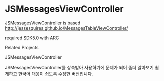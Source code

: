 JSMessagesViewController
========================

JSMessagesViewController is based http://jessesquires.github.io/MessagesTableViewController/

required SDK5.0 with ARC

Related Projects

JSMessagesViewController

JSMessagesViewController를 상속받아 사용하기에 문제가 되어 좀더 알아보기 쉽게하고
한국어 대응이 쉽도록 수정한 버전입니다.